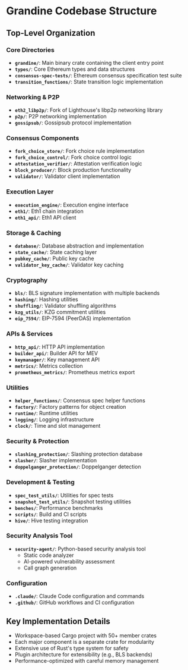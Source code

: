# Grandine Codebase Structure

## Top-Level Organization

### Core Directories
- **`grandine/`**: Main binary crate containing the client entry point
- **`types/`**: Core Ethereum types and data structures
- **`consensus-spec-tests/`**: Ethereum consensus specification test suite
- **`transition_functions/`**: State transition logic implementation

### Networking & P2P
- **`eth2_libp2p/`**: Fork of Lighthouse's libp2p networking library
- **`p2p/`**: P2P networking implementation
- **`gossipsub/`**: Gossipsub protocol implementation

### Consensus Components
- **`fork_choice_store/`**: Fork choice rule implementation
- **`fork_choice_control/`**: Fork choice control logic
- **`attestation_verifier/`**: Attestation verification logic
- **`block_producer/`**: Block production functionality
- **`validator/`**: Validator client implementation

### Execution Layer
- **`execution_engine/`**: Execution engine interface
- **`eth1/`**: Eth1 chain integration
- **`eth1_api/`**: Eth1 API client

### Storage & Caching
- **`database/`**: Database abstraction and implementation
- **`state_cache/`**: State caching layer
- **`pubkey_cache/`**: Public key cache
- **`validator_key_cache/`**: Validator key caching

### Cryptography
- **`bls/`**: BLS signature implementation with multiple backends
- **`hashing/`**: Hashing utilities
- **`shuffling/`**: Validator shuffling algorithms
- **`kzg_utils/`**: KZG commitment utilities
- **`eip_7594/`**: EIP-7594 (PeerDAS) implementation

### APIs & Services
- **`http_api/`**: HTTP API implementation
- **`builder_api/`**: Builder API for MEV
- **`keymanager/`**: Key management API
- **`metrics/`**: Metrics collection
- **`prometheus_metrics/`**: Prometheus metrics export

### Utilities
- **`helper_functions/`**: Consensus spec helper functions
- **`factory/`**: Factory patterns for object creation
- **`runtime/`**: Runtime utilities
- **`logging/`**: Logging infrastructure
- **`clock/`**: Time and slot management

### Security & Protection
- **`slashing_protection/`**: Slashing protection database
- **`slasher/`**: Slasher implementation
- **`doppelganger_protection/`**: Doppelganger detection

### Development & Testing
- **`spec_test_utils/`**: Utilities for spec tests
- **`snapshot_test_utils/`**: Snapshot testing utilities
- **`benches/`**: Performance benchmarks
- **`scripts/`**: Build and CI scripts
- **`hive/`**: Hive testing integration

### Security Analysis Tool
- **`security-agent/`**: Python-based security analysis tool
  - Static code analyzer
  - AI-powered vulnerability assessment
  - Call graph generation

### Configuration
- **`.claude/`**: Claude Code configuration and commands
- **`.github/`**: GitHub workflows and CI configuration

## Key Implementation Details
- Workspace-based Cargo project with 50+ member crates
- Each major component is a separate crate for modularity
- Extensive use of Rust's type system for safety
- Plugin architecture for extensibility (e.g., BLS backends)
- Performance-optimized with careful memory management